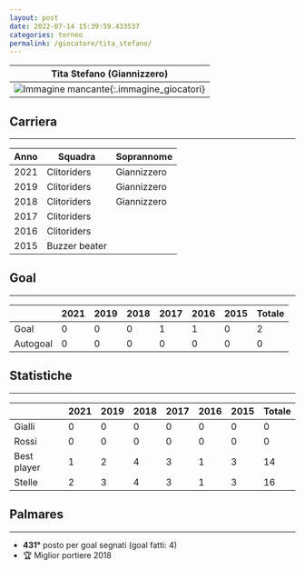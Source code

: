 ```yaml
---
layout: post
date: 2022-07-14 15:39:59.433537
categories: torneo
permalink: /giocatore/tita_stefano/
---
```

<link rel='stylesheets' href='./../assets/giocatori.css'>

| Tita Stefano (Giannizzero) |
|:-----:|
| ![Immagine mancante]('./../../assets/giocatori/tita_stefano.png){:.immagine_giocatori} |


## Carriera
----

|Anno|Squadra|Soprannome|
|:---:|---|---|
|2021|Clitoriders|Giannizzero|
|2019|Clitoriders|Giannizzero|
|2018|Clitoriders|Giannizzero|
|2017|Clitoriders||
|2016|Clitoriders||
|2015|Buzzer beater||


## Goal
----

| |2021|2019|2018|2017|2016|2015| Totale |
|---|---|---|---|---|---|---|---|
|Goal|0|0|0|1|1|0|2|
|Autogoal|0|0|0|0|0|0|0|


## Statistiche
----

| |2021|2019|2018|2017|2016|2015| Totale |
|---|---|---|---|---|---|---|---|
|Gialli|0|0|0|0|0|0|0|
|Rossi|0|0|0|0|0|0|0|
|Best player|1|2|4|3|1|3|14|
|Stelle|2|3|4|3|1|3|16|


## Palmares
----

- **431°** posto per goal segnati (goal fatti: 4)
- 🏆 Miglior portiere 2018